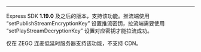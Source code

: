 <Title>Express 推流是否支持设置密钥，需要使用对应密钥才能拉流？</Title>



- - -

Express SDK **1.19.0** 及之后的版本，支持该功能。推流端使用 “setPublishStreamEncryptionKey” 设置推流密钥，拉流端需要使用 “setPlayStreamDecryptionKey” 设置对应密钥才能拉流成功。

<Note title="说明">


仅在 ZEGO 连麦低延时服务器支持该功能，不支持 CDN。

</Note>


